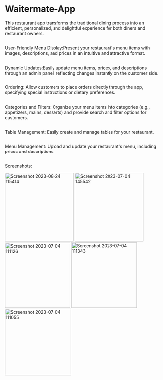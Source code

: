 # Waitermate-App

This restaurant app transforms the traditional dining process into an efficient, personalized, and delightful experience for both diners and restaurant owners. 
##
User-Friendly Menu Display:Present your restaurant's menu items with images, descriptions, and prices in an intuitive and attractive format.
##
Dynamic Updates:Easily update menu items, prices, and descriptions through an admin panel, reflecting changes instantly on the customer side.
## 
Ordering: Allow customers to place orders directly through the app, specifying special instructions or dietary preferences.
##
Categories and Filters: Organize your menu items into categories (e.g., appetizers, mains, desserts) and provide search and filter options for customers.
##
Table Management: Easily create and manage tables for your restaurant.
##
Menu Management: Upload and update your restaurant's menu, including prices and descriptions.
##

Screenshots:

<img width="221" alt="Screenshot 2023-08-24 115414" src="https://github.com/rakshabs/Waitermate-App/assets/106856727/e66b38aa-af37-46cd-9ea8-046cab9bb913">
<img width="221" alt="Screenshot 2023-07-04 145542" src="https://github.com/rakshabs/Waitermate-App/assets/106856727/38749f0e-e7dd-4aa3-998b-0b214aadcba6">
<img width="210" alt="Screenshot 2023-07-04 111126" src="https://github.com/rakshabs/Waitermate-App/assets/106856727/022f375e-865f-4d75-9e40-7a26bad892d0">
<img width="211" alt="Screenshot 2023-07-04 111343" src="https://github.com/rakshabs/Waitermate-App/assets/106856727/1650d138-8cad-4ad3-b18c-577e063cc5da">
<img width="213" alt="Screenshot 2023-07-04 111055" src="https://github.com/rakshabs/Waitermate-App/assets/106856727/4b559673-3e34-4941-a943-8eda16541aaf">

